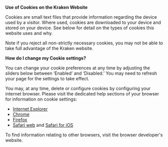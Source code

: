 **Use of Cookies on the Kraken Website** 

Cookies are small text files that provide information regarding the device used by a visitor. Where used, cookies are downloaded to your device and stored on your device. See below for detail on the types of cookies this website uses and why. 

Note if you reject all non-strictly necessary cookies, you may not be able to take full advantage of the Kraken website.

**How do I change my Cookie settings?** 

You can change your cookie preferences at any time by adjusting the sliders below between ‘Enabled’ and ‘Disabled.’ You may need to refresh your page for the settings to take effect. 

You may, at any time, delete or configure cookies by configuring your internet browser. Please visit the dedicated help sections of your browser for information on cookie settings:

* [Internet Explorer](https://support.microsoft.com/help/17442/windows-internet-explorer-delete-manage-cookies)
* [Chrome](https://support.google.com/chrome/answer/95647)
* [Firefox](https://support.mozilla.com/kb/cookies-information-websites-store-on-your-computer)
* [Safari web](https://support.apple.com/guide/safari/sfri11471/mac) and [Safari for iOS](https://support.apple.com/HT201265)

To find information relating to other browsers, visit the browser developer's website.